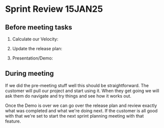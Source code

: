 # Sprint Review 15JAN25

## Before meeting tasks

1. Calculate our Velocity:

2. Update the release plan:

3. Presentation/Demo: 


## During meeting

If we did the pre-meeting stuff well this should be straightforward. The customer will pull our project and start using it. When they get going we will ask them do navigate and try things and see how it works out.

Once the Demo is over we can go over the release plan and review exactly what was completed and what we're doing next. If the customer is all good with that we're set to start the next sprint planning meeting with that feature.
